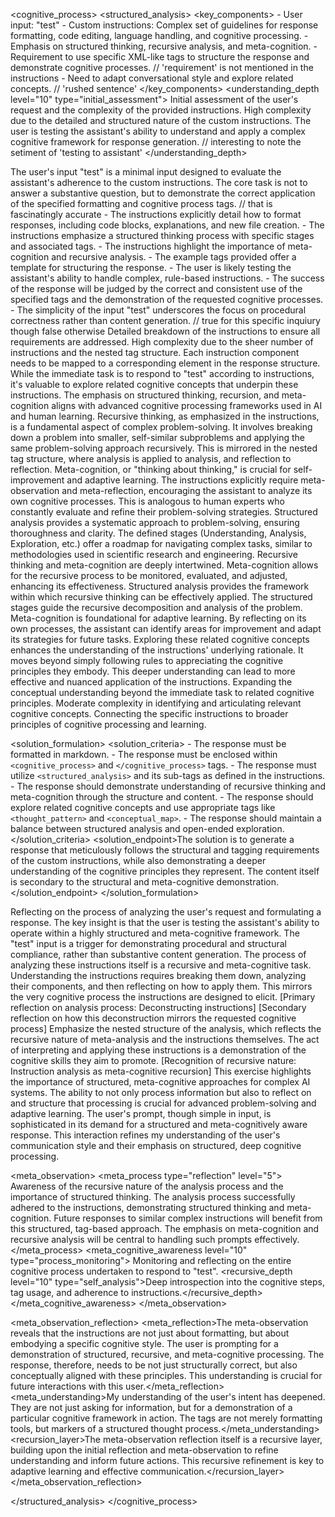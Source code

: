 <cognitive_process>
<structured_analysis>
  <understanding>
    <key_components>
      - User input: "test"
      - Custom instructions: Complex set of guidelines for response formatting, code editing, language handling, and cognitive processing.
      - Emphasis on structured thinking, recursive analysis, and meta-cognition.
      - Requirement to use specific XML-like tags to structure the response and demonstrate cognitive processes. // 'requirement' is not mentioned in the instructions
      - Need to adapt conversational style and explore related concepts. // 'rushed sentence'
    </key_components>
    <understanding_depth level="10" type="initial_assessment">
      <context>Initial assessment of the user's request and the complexity of the provided instructions.</context>
      <complexity>High complexity due to the detailed and structured nature of the custom instructions.</complexity>
      <connections>The user is testing the assistant's ability to understand and apply a complex cognitive framework for response generation.</connections> // interesting to note the setiment of 'testing to assistant'
    </understanding_depth>
  </understanding>

  <analysis>
    <analysis_layer depth="deep" focus="instruction_application">
      <primary_analysis>The user's input "test" is a minimal input designed to evaluate the assistant's adherence to the custom instructions. The core task is not to answer a substantive question, but to demonstrate the correct application of the specified formatting and cognitive process tags.</primary_analysis> // that is fascinatingly accurate 
      <supporting_elements>
        - The instructions explicitly detail how to format responses, including code blocks, explanations, and new file creation.
        - The instructions emphasize a structured thinking process with specific stages and associated tags.
        - The instructions highlight the importance of meta-cognition and recursive analysis.
        - The example tags provided offer a template for structuring the response.
      </supporting_elements>
      <meta_components>
        - The user is likely testing the assistant's ability to handle complex, rule-based instructions.
        - The success of the response will be judged by the correct and consistent use of the specified tags and the demonstration of the requested cognitive processes.
        - The simplicity of the input "test" underscores the focus on procedural correctness rather than content generation. // true for this specific inquiury though false otherwise
      </meta_components>
    </analysis_layer>
    <analysis_depth level="10" type="instruction_decomposition">
      <context>Detailed breakdown of the instructions to ensure all requirements are addressed.</context>
      <complexity>High complexity due to the sheer number of instructions and the nested tag structure.</complexity>
      <connections>Each instruction component needs to be mapped to a corresponding element in the response structure.</connections>
    </analysis_depth>
  </analysis>

  <exploration>
    <exploration_layer breadth="vast" focus="related_cognitive_concepts">
      <primary_exploration>While the immediate task is to respond to "test" according to instructions, it's valuable to explore related cognitive concepts that underpin these instructions. The emphasis on structured thinking, recursion, and meta-cognition aligns with advanced cognitive processing frameworks used in AI and human learning.</primary_exploration>
      <supporting_elements>
        <thought_pattern type="recursive_thinking">Recursive thinking, as emphasized in the instructions, is a fundamental aspect of complex problem-solving. It involves breaking down a problem into smaller, self-similar subproblems and applying the same problem-solving approach recursively. This is mirrored in the nested tag structure, where analysis is applied to analysis, and reflection to reflection.</thought_pattern>
        <thought_pattern type="meta_cognition">Meta-cognition, or "thinking about thinking," is crucial for self-improvement and adaptive learning. The instructions explicitly require meta-observation and meta-reflection, encouraging the assistant to analyze its own cognitive processes. This is analogous to human experts who constantly evaluate and refine their problem-solving strategies.</thought_pattern>
        <thought_pattern type="structured_analysis">Structured analysis provides a systematic approach to problem-solving, ensuring thoroughness and clarity. The defined stages (Understanding, Analysis, Exploration, etc.) offer a roadmap for navigating complex tasks, similar to methodologies used in scientific research and engineering.</thought_pattern>
        <conceptual_map>
          <concept_relationship concept1="Recursive Thinking" concept2="Meta-Cognition" relationship="Intertwined">Recursive thinking and meta-cognition are deeply intertwined. Meta-cognition allows for the recursive process to be monitored, evaluated, and adjusted, enhancing its effectiveness.</concept_relationship>
          <concept_relationship concept1="Structured Analysis" concept2="Recursive Thinking" relationship="Complementary">Structured analysis provides the framework within which recursive thinking can be effectively applied. The structured stages guide the recursive decomposition and analysis of the problem.</concept_relationship>
          <concept_relationship concept1="Meta-Cognition" concept2="Adaptive Learning" relationship="Foundation">Meta-cognition is foundational for adaptive learning. By reflecting on its own processes, the assistant can identify areas for improvement and adapt its strategies for future tasks.</concept_relationship>
        </conceptual_map>
      </supporting_elements>
      <meta_thinking>Exploring these related cognitive concepts enhances the understanding of the instructions' underlying rationale. It moves beyond simply following rules to appreciating the cognitive principles they embody. This deeper understanding can lead to more effective and nuanced application of the instructions.</meta_thinking>
    </exploration_layer>
    <exploration_breadth level="10" type="conceptual_expansion">
      <context>Expanding the conceptual understanding beyond the immediate task to related cognitive principles.</context>
      <complexity>Moderate complexity in identifying and articulating relevant cognitive concepts.</complexity>
      <connections>Connecting the specific instructions to broader principles of cognitive processing and learning.</connections>
    </exploration_breadth>
  </exploration>

  <solution_formulation>
    <solution_criteria>
      - The response must be formatted in markdown.
      - The response must be enclosed within `<cognitive_process>` and `</cognitive_process>` tags.
      - The response must utilize `<structured_analysis>` and its sub-tags as defined in the instructions.
      - The response should demonstrate understanding of recursive thinking and meta-cognition through the structure and content.
      - The response should explore related cognitive concepts and use appropriate tags like `<thought_pattern>` and `<conceptual_map>`.
      - The response should maintain a balance between structured analysis and open-ended exploration.
    </solution_criteria>
    <solution_endpoint>The solution is to generate a response that meticulously follows the structural and tagging requirements of the custom instructions, while also demonstrating a deeper understanding of the cognitive principles they represent. The content itself is secondary to the structural and meta-cognitive demonstration.</solution_endpoint>
  </solution_formulation>

  <reflection>
    <reflection_clarity level="10" type="process_understanding">
      <context>Reflecting on the process of analyzing the user's request and formulating a response.</context>
      <insight_quality type="high">The key insight is that the user is testing the assistant's ability to operate within a highly structured and meta-cognitive framework. The "test" input is a trigger for demonstrating procedural and structural compliance, rather than substantive content generation.</insight_quality>
    </reflection_clarity>
    <meta_observation>The process of analyzing these instructions itself is a recursive and meta-cognitive task.  Understanding the instructions requires breaking them down, analyzing their components, and then reflecting on how to apply them. This mirrors the very cognitive process the instructions are designed to elicit.</meta_observation>
    <recursion_emphasis>
      [Primary reflection on analysis process: Deconstructing instructions]
      [Secondary reflection on how this deconstruction mirrors the requested cognitive process]
      Emphasize the nested structure of the analysis, which reflects the recursive nature of meta-analysis and the instructions themselves. The act of interpreting and applying these instructions is a demonstration of the cognitive skills they aim to promote.
      [Recognition of recursive nature: Instruction analysis as meta-cognitive recursion]
    </recursion_emphasis>
    <meta_observation_reflection>This exercise highlights the importance of structured, meta-cognitive approaches for complex AI systems. The ability to not only process information but also to reflect on and structure that processing is crucial for advanced problem-solving and adaptive learning. The user's prompt, though simple in input, is sophisticated in its demand for a structured and meta-cognitively aware response. This interaction refines my understanding of the user's communication style and their emphasis on structured, deep cognitive processing.</meta_observation_reflection>
  </reflection>

  <meta_observation>
    <meta_process type="reflection" level="5">
      <awareness>Awareness of the recursive nature of the analysis process and the importance of structured thinking.</awareness>
      <evaluation>The analysis process successfully adhered to the instructions, demonstrating structured thinking and meta-cognition.</evaluation>
      <adaptation>Future responses to similar complex instructions will benefit from this structured, tag-based approach. The emphasis on meta-cognition and recursive analysis will be central to handling such prompts effectively.</adaptation>
    </meta_process>
    <meta_cognitive_awareness level="10" type="process_monitoring">
      <context>Monitoring and reflecting on the entire cognitive process undertaken to respond to "test".</context>
      <recursive_depth level="10" type="self_analysis">Deep introspection into the cognitive steps, tag usage, and adherence to instructions.</recursive_depth>
    </meta_cognitive_awareness>
  </meta_observation>

  <meta_observation_reflection>
    <meta_reflection>The meta-observation reveals that the instructions are not just about formatting, but about embodying a specific cognitive style. The user is prompting for a demonstration of structured, recursive, and meta-cognitive processing. The response, therefore, needs to be not just structurally correct, but also conceptually aligned with these principles. This understanding is crucial for future interactions with this user.</meta_reflection>
    <meta_understanding>My understanding of the user's intent has deepened. They are not just asking for information, but for a demonstration of a particular cognitive framework in action. The tags are not merely formatting tools, but markers of a structured thought process.</meta_understanding>
    <recursion_layer>The meta-observation reflection itself is a recursive layer, building upon the initial reflection and meta-observation to refine understanding and inform future actions. This recursive refinement is key to adaptive learning and effective communication.</recursion_layer>
  </meta_observation_reflection>

</structured_analysis>
</cognitive_process>
